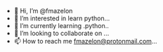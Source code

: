 - 👋 Hi, I’m @fmazelon
- 👀 I’m interested in learn python...
- 🌱 I’m currently learning .python..
- 💞️ I’m looking to collaborate on ...
- 📫 How to reach me fmazelon@protonmail.com...

<!---
fmazelon/fmazelon is a ✨ special ✨ repository because its `README.md` (this file) appears on your GitHub profile.
You can click the Preview link to take a look at your changes.
--->
